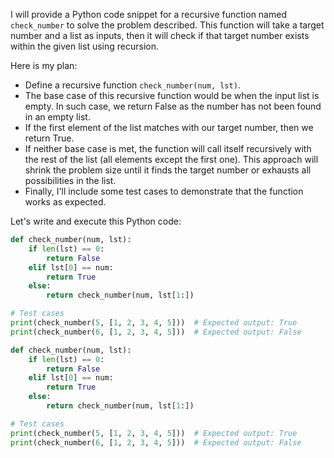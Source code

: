  I will provide a Python code snippet for a recursive function named `check_number` to solve the problem described. This function will take a target number and a list as inputs, then it will check if that target number exists within the given list using recursion.

Here is my plan:
- Define a recursive function `check_number(num, lst)`.
- The base case of this recursive function would be when the input list is empty. In such case, we return False as the number has not been found in an empty list.
- If the first element of the list matches with our target number, then we return True.
- If neither base case is met, the function will call itself recursively with the rest of the list (all elements except the first one). This approach will shrink the problem size until it finds the target number or exhausts all possibilities in the list.
- Finally, I'll include some test cases to demonstrate that the function works as expected.

Let's write and execute this Python code:

```python
def check_number(num, lst):
    if len(lst) == 0:
        return False
    elif lst[0] == num:
        return True
    else:
        return check_number(num, lst[1:])

# Test cases
print(check_number(5, [1, 2, 3, 4, 5]))  # Expected output: True
print(check_number(6, [1, 2, 3, 4, 5]))  # Expected output: False
```
```python
def check_number(num, lst):
    if len(lst) == 0:
        return False
    elif lst[0] == num:
        return True
    else:
        return check_number(num, lst[1:])

# Test cases
print(check_number(5, [1, 2, 3, 4, 5]))  # Expected output: True
print(check_number(6, [1, 2, 3, 4, 5]))  # Expected output: False
```